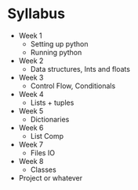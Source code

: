 # Syllabus 

- Week 1
  - Setting up python
  - Running python
- Week 2
  - Data structures, Ints and floats
- Week 3
  - Control Flow, Conditionals
- Week 4
  - Lists + tuples
- Week 5
  - Dictionaries
- Week 6
  - List Comp
- Week 7
  - Files IO
- Week 8
  - Classes
- Project or whatever
